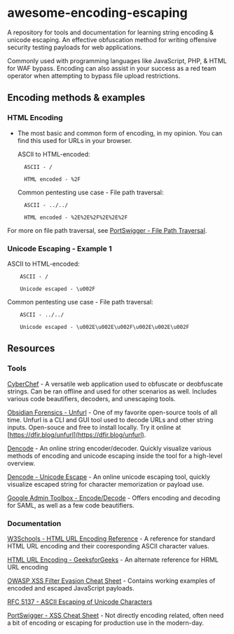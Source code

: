 # awesome-encoding-escaping

A repository for tools and documentation for learning string encoding & unicode escaping. An effective obfuscation method for writing offensive security testing payloads for web applications. 

Commonly used with programming languages like JavaScript, PHP, & HTML for WAF bypass. Encoding can also assist in your success as a red team operator when attempting to bypass file upload restrictions.

## Encoding methods & examples

### HTML Encoding
- The most basic and common form of encoding, in my opinion. You can find this used for URLs in your browser.

    ASCII to HTML-encoded:

        ASCII - /
    
        HTML encoded - %2F

    Common pentesting use case - File path traversal:

        ASCII - ../../
    
        HTML encoded - %2E%2E%2F%2E%2E%2F

For more on file path traversal, see [PortSwigger - File Path Traversal](https://portswigger.net/web-security/file-path-traversal).

### Unicode Escaping - Example 1

ASCII to HTML-encoded:

        ASCII - /
    
        Unicode escaped - \u002F

Common pentesting use case - File path traversal:

        ASCII - ../../
    
        Unicode escaped - \u002E\u002E\u002F\u002E\u002E\u002F

## Resources

### Tools

[CyberChef](https://gchq.github.io/CyberChef/) - A versatile web application used to obfuscate or deobfuscate strings. Can be ran offline and used for other scenarios as well. Includes various code beautifiers, decoders, and unescaping tools.

[Obsidian Forensics - Unfurl](https://github.com/obsidianforensics/unfurl) - One of my favorite open-source tools of all time. Unfurl is a CLI and GUI tool used to decode URLs and other string inputs. Open-souce and free to install locally. Try it online at [https://dfir.blog/unfurl](https://dfir.blog/unfurl).

[Dencode](https://dencode.com/en/string) - An online string encoder/decoder. Quickly visualize various methods of encoding and unicode escaping inside the tool for a high-level overview.

[Dencode - Unicode Escape](https://dencode.com/en/string/unicode-escape) - An online unicode escaping tool, quickly visualize escaped string for character memorization or payload use.

[Google Admin Toolbox - Encode/Decode](https://toolbox.googleapps.com/apps/encode_decode/) - Offers encoding and decoding for SAML, as well as a few code beautifiers. 

### Documentation

[W3Schools - HTML URL Encoding Reference](https://www.w3schools.com/tags/ref_urlencode.ASP) - A reference for standard HTML URL encoding and their cooresponding ASCII character values.

[HTML URL Encoding - GeeksforGeeks](https://www.geeksforgeeks.org/html-url-encoding/) - An alternate reference for HRML URL encoding

[OWASP XSS Filter Evasion Cheat Sheet](https://cheatsheetseries.owasp.org/cheatsheets/XSS_Filter_Evasion_Cheat_Sheet.html) - Contains working examples of encoded and escaped JavaScript payloads.

[RFC 5137 - ASCII Escaping of Unicode Characters](https://www.rfc-editor.org/rfc/rfc5137)

[PortSwigger - XSS Cheat Sheet](https://portswigger.net/web-security/cross-site-scripting/cheat-sheet) - Not directly encoding related, often need a bit of encoding or escaping for production use in the modern-day.


